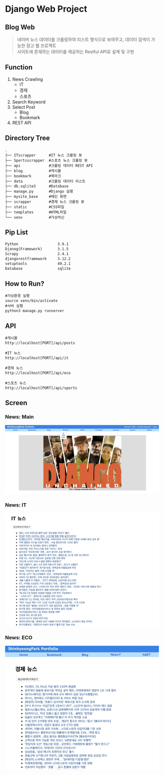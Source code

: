 # Django Web Project

## Blog Web
> 네이버 뉴스 데이터를 크롤링하여 리스트 형식으로 보여주고, 데이터 검색이 가능한 장고 웹 프로젝트  
> 사이트에 존재하는 데이터를 제공하는 Restful API로 설계 및  구현  

## Function
1. News Crawling
	- IT
	- 경제
	- 스포츠
2. Search Keyword
3. Select Post
	- Blog
	- Bookmark
4. REST API

## Directory Tree
```
.
├── ITscrapper 		#IT 뉴스 크롤링 봇
├── Sportsscrapper 	#스포츠 뉴스 크롤링 봇
├── api 			#크롤링 데이터 REST API
├── blog 			#게시물
├── bookmark 		#북마크
├── data 			#크롤링 데이터 리스트
├── db.sqlite3 		#Database
├── manage.py		#Django 실행
├── mysite_base 	#메인 화면
├── scrapper 		#경제 뉴스 크롤링 봇
├── static 			#CSS파일
├── templates 		#HTML파일
└── venv 			#가상머신
```

## Pip List
```
Python 					3.9.1
Djanog(Framework) 		3.1.5
Scrapy 					2.4.1
djangorestframework 	3.12.2
setuptools          	49.2.1
Database				sqlite
```

## How to Run?
```
#가상환경 실행
source venv/bin/activate
#서버 실행
python3 manage.py runserver
```

## API
```
#게시물
http://localhost[PORT]/api/posts

#IT 뉴스
http://localhost[PORT]/api/it

#경제 뉴스
http://localhost[PORT]/api/eco

#스포츠 뉴스
http://localhost[PORT]/api/sports
```

## Screen
### News: Main
![ex_screenshot](./img/main.png)
### News: IT
![ex_screenshot](./img/it.png)
### News: ECO
![ex_screenshot](./img/eco.png)